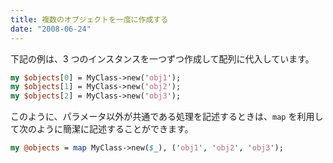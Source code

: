 ```yaml
---
title: 複数のオブジェクトを一度に作成する
date: "2008-06-24"
---
```


下記の例は、3 つのインスタンスを一つずつ作成して配列に代入しています。

```perl
my $objects[0] = MyClass->new('obj1');
my $objects[1] = MyClass->new('obj2');
my $objects[2] = MyClass->new('obj3');
```

このように、パラメータ以外が共通である処理を記述するときは、`map` を利用して次のように簡潔に記述することができます。

```perl
my @objects = map MyClass->new($_), ('obj1', 'obj2', 'obj3');
```

